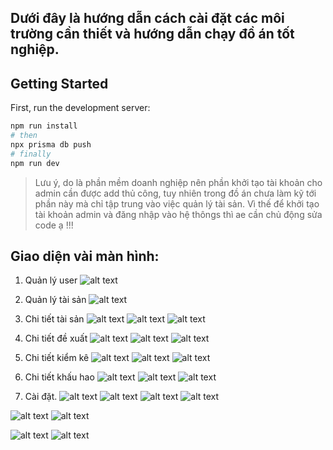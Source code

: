 ## Dưới đây là hướng dẫn cách cài đặt các môi trường cần thiết và hướng dẫn chạy đồ án tốt nghiệp.

## Getting Started
First, run the development server:

```bash
npm run install
# then
npx prisma db push 
# finally 
npm run dev
```

> Lưu ý, do là phần mềm doanh nghiệp nên phần khởi tạo tài khoản cho admin cần được add thủ công, tuy nhiên trong đồ án chưa làm kỹ tới phần này mà chỉ tập trung vào việc quản lý tài sản. Vì thế để khởi tạo tài khoản admin và đăng nhập vào hệ thôngs thì ae cần chủ động sửa code ạ !!!


## Giao diện vài màn hình:
1. Quản lý user
![alt text](image/users.png)

2. Quản lý tài sản
![alt text](image/action.png)

3. Chi tiết tài sản
![alt text](image/assets.png)
![alt text](image/asset.png)
![alt text](image/logs.png)

4. Chi tiết đề xuất
![alt text](image/requests.png)
![alt text](image/request.png)
![alt text](image/logs.request.png)

5. Chi tiết kiểm kê
![alt text](image/audit.list.png)
![alt text](image/audit.form.png)
![alt text](image/audit.png)

6. Chi tiết khấu hao
![alt text](image/depreciation.list.png)
![alt text](image/depreciation.form.png)
![alt text](image/depreciation.png)

7. Cài đặt.
![alt text](image/location.list.png)
![alt text](image/vendor.list.png)
![alt text](image/tag.list.png)
![alt text](image/status.list.png)

![alt text](image/type.list.png)
![alt text](image/type.cf.png)

![alt text](image/request.form.png)
![alt text](image/action.form.png)